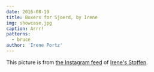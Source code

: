 ```yaml
---
date: 2016-08-19
title: Boxers for Sjoerd, by Irene
img: showcase.jpg
caption: Arrr!
patterns:
  - bruce
author: 'Irene Portz'
---
```


This picture is from [the Instagram feed](https://www.instagram.com/p/BJS0jaThfh1/)  of [Irene's Stoffen](https://www.facebook.com/irenes.stoffen).
